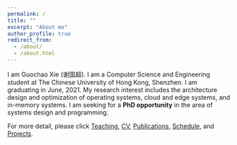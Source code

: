 ```yaml
---
permalink: /
title: ""
excerpt: "About me"
author_profile: true
redirect_from: 
  - /about/
  - /about.html
---
```


I am Guochao Xie (谢国超). I am a Computer Science and Engineering student at The Chinese University of Hong Kong, Shenzhen. I am graduating in June, 2021. My research interest includes the architecture design and optimization of operating systems, cloud and edge systems, and in-memory systems. I am seeking for a **PhD opportunity** in the area of systems design and programming.

For more detail, please click [Teaching](/teaching), [CV](/cv), [Publications](/publications), [Schedule](/schedule), and [Projects](/projects).
